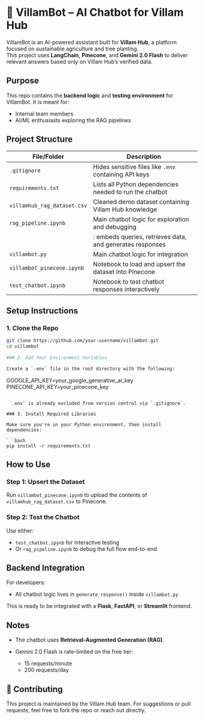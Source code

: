 # 🌿 VillamBot – AI Chatbot for Villam Hub

VillamBot is an AI-powered assistant built for **Villam Hub**, a platform focused on sustainable agriculture and tree planting.  
This project uses **LangChain**, **Pinecone**, and **Gemini 2.0 Flash** to deliver relevant answers based only on Villam Hub’s verified data.

## Purpose

This repo contains the **backend logic** and **testing environment** for VillamBot. It is meant for:
- Internal team members 
- AI/ML enthusiasts exploring the RAG pipelines

## Project Structure

| File/Folder                | Description |
|---------------------------|-------------|
| `.gitignore`              | Hides sensitive files like `.env` containing API keys |
| `requirements.txt`        | Lists all Python dependencies needed to run the chatbot |
| `villamhub_rag_dataset.csv` | Cleaned demo dataset containing Villam Hub knowledge |
| `rag_pipeline.ipynb`      |Main chatbot logic for exploration and debugging
                            |: embeds queries, retrieves data, and generates responses|
| `villambot.py`            | Main chatbot logic for integration           |
| `villambot_pinecone.ipynb`| Notebook to load and upsert the dataset into Pinecone |
| `test_chatbot.ipynb`      | Notebook to test chatbot responses interactively |

##  Setup Instructions

### 1. Clone the Repo
```bash
git clone https://github.com/your-username/villambot.git
cd villambot
            
### 2. Add Your Environment Variables

Create a `.env` file in the root directory with the following:

```
GOOGLE_API_KEY=your_google_generative_ai_key
PINECONE_API_KEY=your_pinecone_key
```

 `.env` is already excluded from version control via `.gitignore`.

### 3. Install Required Libraries

Make sure you're in your Python environment, then install dependencies:

```bash
pip install -r requirements.txt
```


## How to Use

### Step 1: Upsert the Dataset

Run `villambot_pinecone.ipynb` to upload the contents of `villamhub_rag_dataset.csv` to Pinecone.

### Step 2: Test the Chatbot

Use either:

* `test_chatbot.ipynb` for interactive testing
* Or `rag_pipeline.ipynb` to debug the full flow end-to-end


##  Backend Integration

For developers:
* All chatbot logic lives in `generate_response()` inside `villambot.py`

This is ready to be integrated with a **Flask**, **FastAPI**, or **Streamlit** frontend.

##  Notes

* The chatbot uses **Retrieval-Augmented Generation (RAG)**.
* Gemini 2.0 Flash is rate-limited on the free tier:

  * 15 requests/minute
  * 200 requests/day


## 🤝 Contributing

This project is maintained by the Villam Hub team.
For suggestions or pull requests, feel free to fork the repo or reach out directly.
